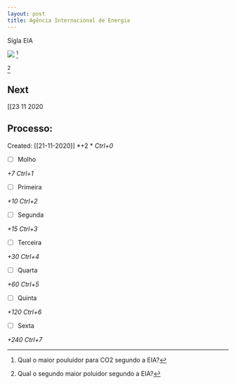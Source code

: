 ```yaml
---
layout: post
title: Agência Internacional de Energia
---
```


Sigla EIA

![](/Imagens/Pasted%20image%20201019122922.png) [^1]

[^1]: Qual o maior pouluidor para CO2 segundo a EIA?

[^2]

[^2]: Qual o segundo maior poluidor segundo a EIA?

## Next
[[23 11 2020
## Processo:
Created: [[21-11-2020]]
*+2 *  *Ctrl+0*
- [ ] Molho

*+7*  *Ctrl+1*

- [ ] Primeira

*+10*  *Ctrl+2*

- [ ] Segunda

*+15*  *Ctrl+3*

- [ ] Terceira

*+30*  *Ctrl+4*

- [ ] Quarta

*+60*  *Ctrl+5*

- [ ] Quinta

*+120*  *Ctrl+6*

- [ ] Sexta

*+240*  *Ctrl+7*

